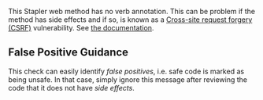 This Stapler web method has no verb annotation. This can be problem if the method has side effects and if so, is known as a [Cross-site request forgery (CSRF)](https://owasp.org/www-community/attacks/csrf) vulnerability. See [the documentation](https://www.jenkins.io/doc/developer/security/form-validation/).

## False Positive Guidance

This check can easily identify _false positives_, i.e. safe code is marked as being unsafe. In that case, simply ignore this message after reviewing the code that it does not have _side effects_.

<!-- TODO More details what is 'anything sensitive' -->

<!-- TODO Explain relation to the 'missing permission check' -->
